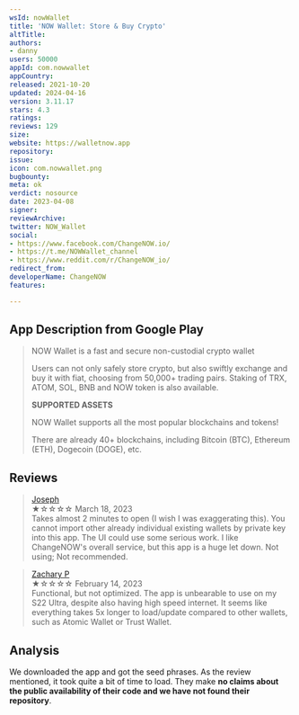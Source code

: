 ```yaml
---
wsId: nowWallet
title: 'NOW Wallet: Store & Buy Crypto'
altTitle: 
authors:
- danny
users: 50000
appId: com.nowwallet
appCountry: 
released: 2021-10-20
updated: 2024-04-16
version: 3.11.17
stars: 4.3
ratings: 
reviews: 129
size: 
website: https://walletnow.app
repository: 
issue: 
icon: com.nowwallet.png
bugbounty: 
meta: ok
verdict: nosource
date: 2023-04-08
signer: 
reviewArchive: 
twitter: NOW_Wallet
social:
- https://www.facebook.com/ChangeNOW.io/
- https://t.me/NOWWallet_channel
- https://www.reddit.com/r/ChangeNOW_io/
redirect_from: 
developerName: ChangeNOW
features: 

---
```


## App Description from Google Play 

> NOW Wallet is a fast and secure non-custodial crypto wallet 
> 
> Users can not only safely store crypto, but also swiftly exchange and buy it with fiat, choosing from 50,000+ trading pairs. Staking of TRX, ATOM, SOL, BNB and NOW token is also available.
>
> **SUPPORTED ASSETS**
>
> NOW Wallet supports all the most popular blockchains and tokens!
>
> There are already 40+ blockchains, including Bitcoin (BTC), Ethereum (ETH), Dogecoin (DOGE), etc.

## Reviews 

> [Joseph](https://play.google.com/store/apps/details?id=com.nowwallet)<br>
  ★☆☆☆☆ March 18, 2023 <br>
       Takes almost 2 minutes to open (I wish I was exaggerating this). You cannot import other already individual existing wallets by private key into this app. The UI could use some serious work. I like ChangeNOW's overall service, but this app is a huge let down. Not using; Not recommended.

> [Zachary P](https://play.google.com/store/apps/details?id=com.nowwallet)<br>
  ★☆☆☆☆ February 14, 2023 <br>
       Functional, but not optimized. The app is unbearable to use on my S22 Ultra, despite also having high speed internet. It seems like everything takes 5x longer to load/update compared to other wallets, such as Atomic Wallet or Trust Wallet.
       
## Analysis 

We downloaded the app and got the seed phrases. As the review mentioned, it took quite a bit of time to load. They make **no claims about the public availability of their code and we have not found their repository**.

